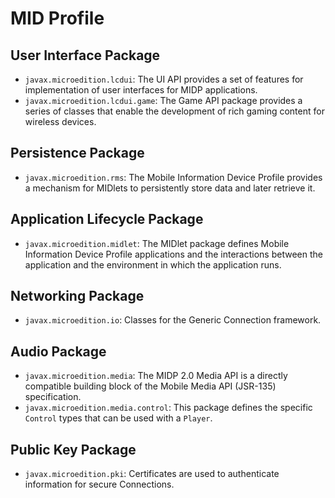 # MID Profile

## User Interface Package

- `javax.microedition.lcdui`: The UI API provides a set of features for implementation of user interfaces for MIDP applications.
- `javax.microedition.lcdui.game`: The Game API package provides a series of classes that enable the development of rich gaming content for wireless devices.

## Persistence Package

- `javax.microedition.rms`: The Mobile Information Device Profile provides a mechanism for MIDlets to persistently store data and later retrieve it.

## Application Lifecycle Package

- `javax.microedition.midlet`: The MIDlet package defines Mobile Information Device Profile applications and the interactions between the application and the environment in which the application runs.

## Networking Package

- `javax.microedition.io`: Classes for the Generic Connection framework.

## Audio Package

- `javax.microedition.media`: The MIDP 2.0 Media API is a directly compatible building block of the Mobile Media API (JSR-135) specification.
- `javax.microedition.media.control`: This package defines the specific `Control` types that can be used with a `Player`.

## Public Key Package

- `javax.microedition.pki`: Certificates are used to authenticate information for secure Connections.